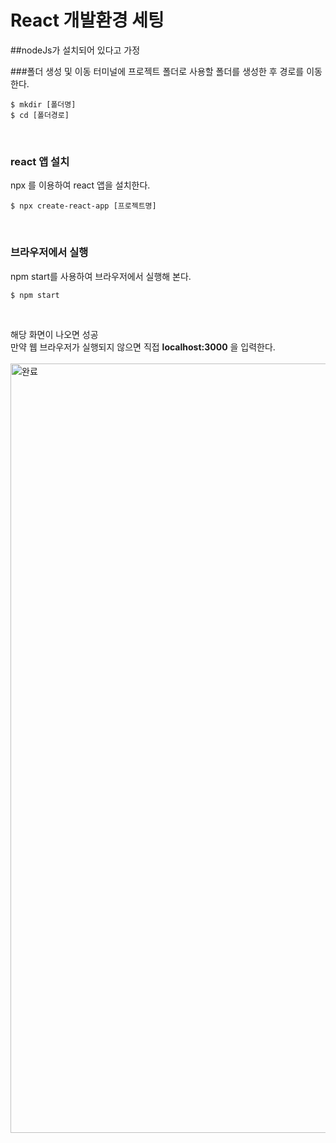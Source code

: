 # React 개발환경 세팅

##nodeJs가 설치되어 있다고 가정

###폴더 생성 및 이동
터미널에 프로젝트 폴더로 사용할 폴더를 생성한 후 경로를 이동한다.
```
$ mkdir [폴더명]
$ cd [폴더경로]
```

<br>

### react 앱 설치
npx 를 이용하여 react 앱을 설치한다.
```
$ npx create-react-app [프로젝트명]
```

<br>

### 브라우저에서 실행
npm start를 사용하여 브라우저에서 실행해 본다.
```
$ npm start
```

<br>

해당 화면이 나오면 성공<br>
만약 웹 브라우저가 실행되지 않으면 직접 __localhost:3000__ 을 입력한다.
<br><br>
<img width="1231" alt="완료" src="https://user-images.githubusercontent.com/62639722/139190047-b198666c-7075-419b-98f9-6b2e13d32c61.png">
